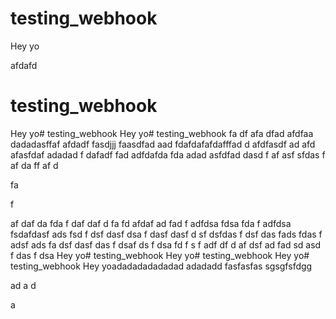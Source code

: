 # testing_webhook
Hey yo

afdafd
# testing_webhook
Hey yo# testing_webhook
Hey yo# testing_webhook
fa
df
afa
dfad
afdfaa
dadadasffaf
afdadf
fasdjjj
faasdfad
aad
fdafdafafdafffad
d
afdfasdf
ad
afd
afasfdaf
adadad
f
dafadf
fad
adfdafda
fda
adad
asfdfad
dasd
f
af
asf
sfdas
f
af
da
ff
af
d

fa


f

af
daf
da
fda
f
daf
daf
d
fa
fd
afdaf
ad
fad
f
adfdsa
fdsa
fda
f
adfdsa
fsdafdasf
ads
fsd
f
dsf
dasf
dsa
f
dasf
dasf
d
sf
dsfdas
f
dsf
das
fads
fdas
f
adsf
ads
fa
dsf
dasf
das
f
dsaf
ds
f
dsa
fd
f
s
f
adf
df
d
af
dsf
ad
fad
sd
asd
f
das
f
dsa
Hey yo# testing_webhook
Hey yo# testing_webhook
Hey yo# testing_webhook
Hey yoadadadadadadad
adadadd
fasfasfas
sgsgfsfdgg

ad
a
d

a
